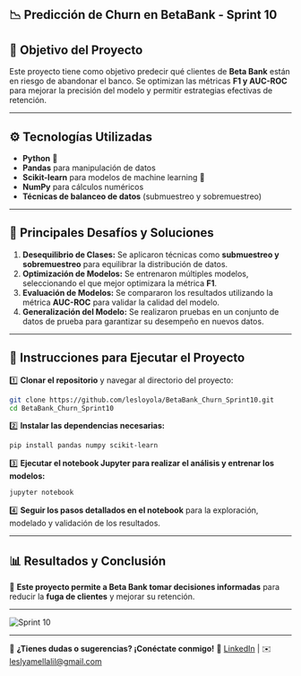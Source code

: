 ## 📉 Predicción de Churn en BetaBank - Sprint 10

## 🎯 Objetivo del Proyecto
Este proyecto tiene como objetivo predecir qué clientes de **Beta Bank** están en riesgo de abandonar el banco. Se optimizan las métricas **F1 y AUC-ROC** para mejorar la precisión del modelo y permitir estrategias efectivas de retención.

---

## ⚙️ Tecnologías Utilizadas
- **Python** 🐍
- **Pandas** para manipulación de datos
- **Scikit-learn** para modelos de machine learning 🤖
- **NumPy** para cálculos numéricos
- **Técnicas de balanceo de datos** (submuestreo y sobremuestreo)

---

## 🚀 Principales Desafíos y Soluciones
1. **Desequilibrio de Clases:** Se aplicaron técnicas como **submuestreo y sobremuestreo** para equilibrar la distribución de datos.
2. **Optimización de Modelos:** Se entrenaron múltiples modelos, seleccionando el que mejor optimizara la métrica **F1**.
3. **Evaluación de Modelos:** Se compararon los resultados utilizando la métrica **AUC-ROC** para validar la calidad del modelo.
4. **Generalización del Modelo:** Se realizaron pruebas en un conjunto de datos de prueba para garantizar su desempeño en nuevos datos.

---

## 🔧 Instrucciones para Ejecutar el Proyecto
1️⃣ **Clonar el repositorio** y navegar al directorio del proyecto:
```bash
git clone https://github.com/lesloyola/BetaBank_Churn_Sprint10.git
cd BetaBank_Churn_Sprint10
```
2️⃣ **Instalar las dependencias necesarias:**
```bash
pip install pandas numpy scikit-learn
```
3️⃣ **Ejecutar el notebook Jupyter para realizar el análisis y entrenar los modelos:**
```bash
jupyter notebook
```
4️⃣ **Seguir los pasos detallados en el notebook** para la exploración, modelado y validación de los resultados.

---

## 📊 Resultados y Conclusión
📌 **Este proyecto permite a Beta Bank tomar decisiones informadas** para reducir la **fuga de clientes** y mejorar su retención.

---

![Sprint 10](https://github.com/user-attachments/assets/aa7aa25a-f199-4312-94d1-0b21d7dec571)


---

📩 **¿Tienes dudas o sugerencias? ¡Conéctate conmigo!**
🔗 [LinkedIn](https://www.linkedin.com/in/lesloyola) | ✉️ leslyamellalil@gmail.com
